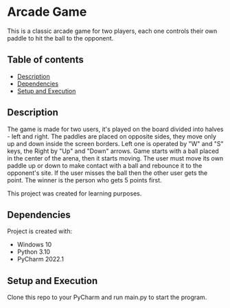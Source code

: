 # Arcade Game
This is a classic arcade game for two players, each one controls their own paddle to hit the ball to the opponent.

## Table of contents
* [Description](#description)
* [Dependencies](#dependencies)
* [Setup and Execution](#setup-and-execution)

## Description
The game is made for two users, it's played on the board divided into halves - left and right. The paddles are placed 
on opposite sides, they move only up and down inside the screen borders. Left one is operated by "W" and "S" keys, 
the Right by "Up" and "Down" arrows. Game starts with a ball placed in the center of the arena, then it starts moving. 
The user must move its own paddle up or down to make contact with a ball and rebounce it to the opponent's site. 
If the user misses the ball then the other user gets the point. The winner is the person who gets 5 points first.

This project was created for learning purposes.
	
## Dependencies
Project is created with:
* Windows 10
* Python 3.10
* PyCharm 2022.1
## Setup and Execution
Clone this repo to your PyCharm and run main.py to start the program.